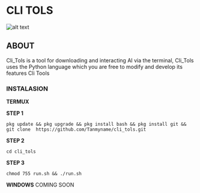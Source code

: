 # CLI TOLS
![alt text](https://github.com/Tanmyname/Shizukav1.1/blob/main/icon.png?raw=true)
## ABOUT
Cli_Tols is a tool for downloading and interacting AI via the terminal, Cli_Tols uses the Python language which you are free to modify and develop its features  Cli Tools 
### INSTALASION
__TERMUX__

**STEP 1**
```
pkg update && pkg upgrade && pkg install bash && pkg install git && git clone  https://github.com/Tanmyname/cli_tols.git
```
**STEP 2**
```
cd cli_tols
```
**STEP 3**
```
chmod 755 run.sh && ./run.sh
```
__WINDOWS__
COMING SOON

